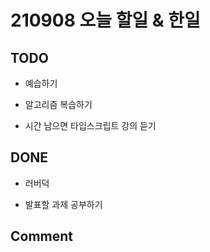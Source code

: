 # 210908 오늘 할일 & 한일

## TODO

- 예습하기

- 알고리즘 복습하기

- 시간 남으면 타입스크립트 강의 듣기

## DONE

- 러버덕

- 발표할 과제 공부하기

## Comment
